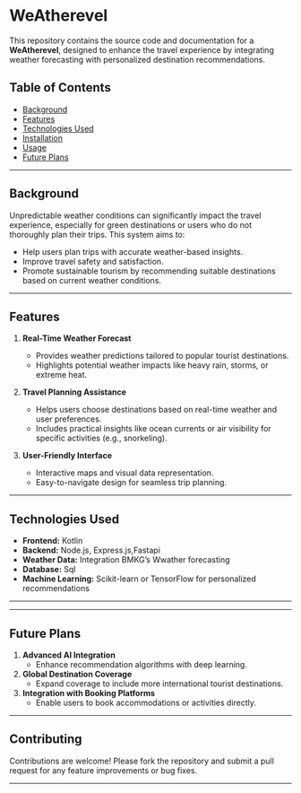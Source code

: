# WeAtherevel

This repository contains the source code and documentation for a **WeAtherevel**, designed to enhance the travel experience by integrating weather forecasting with personalized destination recommendations.

## **Table of Contents**
- [Background](#background)
- [Features](#features)
- [Technologies Used](#technologies-used)
- [Installation](#installation)
- [Usage](#usage)
- [Future Plans](#future-plans)

---

## **Background**
Unpredictable weather conditions can significantly impact the travel experience, especially for green destinations or users who do not thoroughly plan their trips. This system aims to:
- Help users plan trips with accurate weather-based insights.
- Improve travel safety and satisfaction.
- Promote sustainable tourism by recommending suitable destinations based on current weather conditions.

---

## **Features**
1. **Real-Time Weather Forecast**
   - Provides weather predictions tailored to popular tourist destinations.
   - Highlights potential weather impacts like heavy rain, storms, or extreme heat.

2. **Travel Planning Assistance**
   - Helps users choose destinations based on real-time weather and user preferences.
   - Includes practical insights like ocean currents or air visibility for specific activities (e.g., snorkeling).

3. **User-Friendly Interface**
   - Interactive maps and visual data representation.
   - Easy-to-navigate design for seamless trip planning.

---

## **Technologies Used**
- **Frontend:** Kotlin
- **Backend:** Node.js, Express.js,Fastapi
- **Weather Data:** Integration BMKG’s Wwather forecasting
- **Database:** Sql
- **Machine Learning:** Scikit-learn or TensorFlow for personalized recommendations

---
---

## **Future Plans**

1. **Advanced AI Integration**
   - Enhance recommendation algorithms with deep learning.
3. **Global Destination Coverage**
   - Expand coverage to include more international tourist destinations.
4. **Integration with Booking Platforms**
   - Enable users to book accommodations or activities directly.

---

## **Contributing**
Contributions are welcome! Please fork the repository and submit a pull request for any feature improvements or bug fixes.

---
